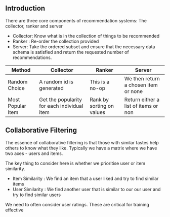 
## Introduction

There are three core components of recommendation systems: The collector, ranker and server

- Collector: Know what is in the collection of things to be recommended
- Ranker : Re-order the collection provided
- Server: Take the ordered subset and ensure that the necessary data schema is satisfied and return the requested number of recommendations. 


| Method            | Collector                                   | Ranker                    | Server                               |
| ----------------- | ------------------------------------------- | ------------------------- | ------------------------------------ |
| Random Choice     | A random id is generated                    | This is a no-op           | We then return a chosen item or none |
| Most Popular Item | Get the popularity for each individual item | Rank by sorting on values | Return either a list of items or non | 

## Collaborative Filtering

The essence of collaborative filtering is that those with similar tastes help others to know what they like. Typically we have a matrix where we have two axes - users and items.

The key thing to consider here is whether we prioritise user or item similarity.

- Item Similarity : We find an item that a user liked and try to find similar items
- User Similarity : We find another user that is similar to our our user and try to find similar users

We need to often consider user ratings. These are critical for training effective